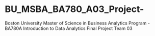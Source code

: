 # BU_MSBA_BA780_A03_Project-
Boston University Master of Science in Business Analytics Program - BA780A Introduction to Data Analytics Final Project Team 03 
